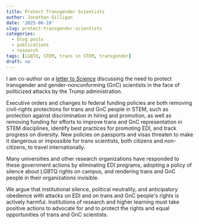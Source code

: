 ```yaml
---
title: Protect Transgender Scientists
author: Jonathan Gilligan
date: '2025-06-19'
slug: protect-transgender-scientists
categories:
  - blog posts
  - publications
  - research
tags: [LGBTQ, STEM, trans in STEM, transgender]
draft: no
---
```

I am co-author on a 
[letter to _Science_](/publications/sinnott_armstrong_2025_trans_scientists/) 
discussing the need to protect
transgender and gender-nonconforming (GnC) scientists in the face of 
politicized attacks by the Trump administration.

<!--more-->

Executive orders and changes to federal funding policies are both 
removing civil-rights protections for trans and GnC people in STEM, 
such as protection against discrimination in hiring and promotion,
as well as removing funding for efforts to improve trans and GnC
representation in STEM disciplines, identify best practices for 
promoting EDI, and track progress on diversity.
New policies on passports and visas threaten to make it dangerous or 
impossible for trans scientists, both citizens and non-citizens, to
travel internationally.

Many universities and other research organizations have responded to 
these government actions by eliminating EDI programs, adopting a 
policy of silence about LGBTQ rights on campus, and rendering 
trans and GnC people in their organizations invisible.

We argue that institutional silence, political neutrality, and 
anticipatory obedience with attacks on EDI and on trans and GnC
people's rights is actively harmful. Institutions of research and 
higher learning must take positive actions to advocate for and to 
protect the rights and equal opportunities of trans and GnC scientists.
